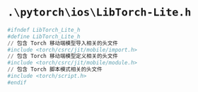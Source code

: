 # `.\pytorch\ios\LibTorch-Lite.h`

```py
#ifndef LibTorch_Lite_h
#define LibTorch_Lite_h
// 包含 Torch 移动端模型导入相关的头文件
#include <torch/csrc/jit/mobile/import.h>
// 包含 Torch 移动端模型定义相关的头文件
#include <torch/csrc/jit/mobile/module.h>
// 包含 Torch 脚本模式相关的头文件
#include <torch/script.h>
#endif
```